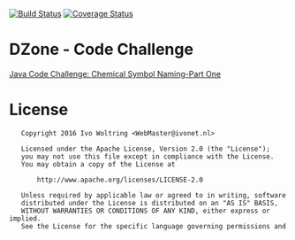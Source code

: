 [![Build Status](https://travis-ci.org/IvoNet/dzone_chemical_symbol_challenge.svg?branch=master)](https://travis-ci.org/IvoNet/dzone_chemical_symbol_challenge)
[![Coverage Status](https://coveralls.io/repos/github/IvoNet/dzone_chemical_symbol_challenge/badge.svg)](https://coveralls.io/github/IvoNet/dzone_chemical_symbol_challenge)

# DZone - Code Challenge

[Java Code Challenge: Chemical Symbol Naming-Part One](https://dzone.com/articles/java-code-challenge-chemical-symbol-naming-part-on)

# License

       Copyright 2016 Ivo Woltring <WebMaster@ivonet.nl>
      
       Licensed under the Apache License, Version 2.0 (the "License");
       you may not use this file except in compliance with the License.
       You may obtain a copy of the License at
      
           http://www.apache.org/licenses/LICENSE-2.0
      
       Unless required by applicable law or agreed to in writing, software
       distributed under the License is distributed on an "AS IS" BASIS,
       WITHOUT WARRANTIES OR CONDITIONS OF ANY KIND, either express or implied.
       See the License for the specific language governing permissions and
       